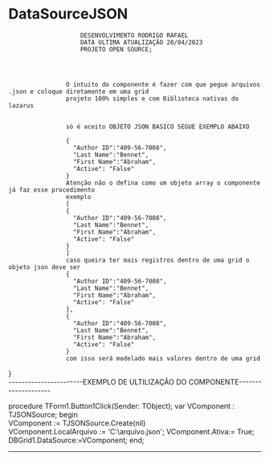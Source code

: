 # DataSourceJSON
                        DESENVOLVIMENTO RODRIGO RAFAEL
                        DATA ULTIMA ATUALIZAÇÃO 20/04/2023
                        PROJETO OPEN SOURCE;
                        
                        
                        
                        
                    O intuito do componente é fazer com que pegue arquivos .json e coloque diretamente em uma grid 
                    projeto 100% simples e com Biblioteca nativas do lazarus 
                        

                    só é aceito OBJETO JSON BASICO SEGUE EXEMPLO ABAIXO

                    {
                      "Author ID":"409-56-7008",
                      "Last Name":"Bennet",
                      "First Name":"Abraham",
                      "Active": "False"
                    }
                    Atenção não o defina como um objeto array o componente já faz esse procedimento
                    exemplo
                    [
                    {
                      "Author ID":"409-56-7008",
                      "Last Name":"Bennet",
                      "First Name":"Abraham",
                      "Active": "False"
                    }
                    ]
                    caso queira ter mais registros dentro de uma grid o objeto json deve ser
                    {
                      "Author ID":"409-56-7008",
                      "Last Name":"Bennet",
                      "First Name":"Abraham",
                      "Active": "False"
                    },
                    {
                      "Author ID":"409-56-7008",
                      "Last Name":"Bennet",
                      "First Name":"Abraham",
                      "Active": "False"
                    }
                    com isso será modelado mais valores dentro de uma grid
                    
                        
}   
-----------------------EXEMPLO DE ULTILIZAÇÃO DO COMPONENTE--------------------

procedure TForm1.Button1Click(Sender: TObject);
var
  VComponent : TJSONSource;
begin      
  VComponent := TJSONSource.Create(nil)  
  VComponent.LocalArquivo := 'C:\arquivo.json';
  VComponent.Ativa:= True;
  DBGrid1.DataSource:=VComponent;
end;

-------------------------------------------------------------------------------




